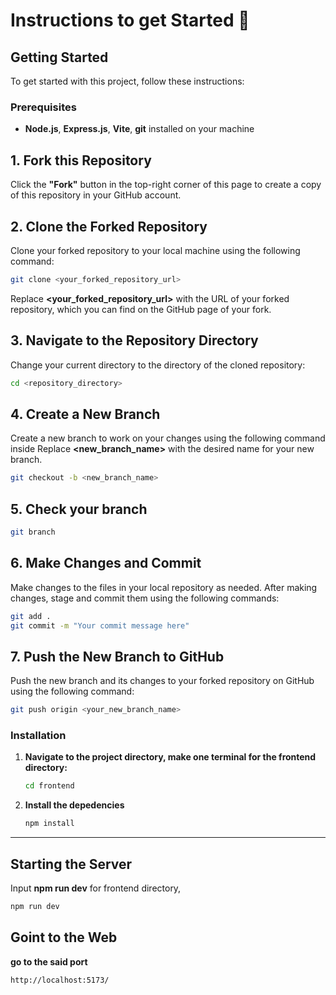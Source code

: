 # Instructions to get Started 👋
## Getting Started

To get started with this project, follow these instructions:
### Prerequisites

- **Node.js**, **Express.js**, **Vite**, **git** installed on your machine
  
## 1. Fork this Repository

Click the **"Fork"** button in the top-right corner of this page to create a copy of this repository in your GitHub account.

## 2. Clone the Forked Repository

Clone your forked repository to your local machine using the following command:

```bash
git clone <your_forked_repository_url>
```

Replace **<your_forked_repository_url>** with the URL of your forked repository, which you can find on the GitHub page of your fork.

## 3. Navigate to the Repository Directory

Change your current directory to the directory of the cloned repository:

```bash
cd <repository_directory>
```

## 4. Create a New Branch
Create a new branch to work on your changes using the following command inside 
Replace **<new_branch_name>** with the desired name for your new branch.

```bash
git checkout -b <new_branch_name>
```
## 5. Check your branch 

```bash
git branch
```

## 6. Make Changes and Commit

Make changes to the files in your local repository as needed. After making changes, stage and commit them using the following commands:
```bash
git add .
git commit -m "Your commit message here"
```
## 7. Push the New Branch to GitHub
Push the new branch and its changes to your forked repository on GitHub using the following command:
```bash
git push origin <your_new_branch_name>
```

### Installation


1. **Navigate to the project directory, make one terminal for the frontend directory:**

   ```bash
   cd frontend
   ```

2. **Install the depedencies**

   ```bash
   npm install
   ```

<hr>

## Starting the Server

 Input **npm run dev** for frontend directory, 

   ```bash
   npm run dev
   ```

## Goint to the Web
 
 **go to the said port**
   ```bash
   http://localhost:5173/
   ```